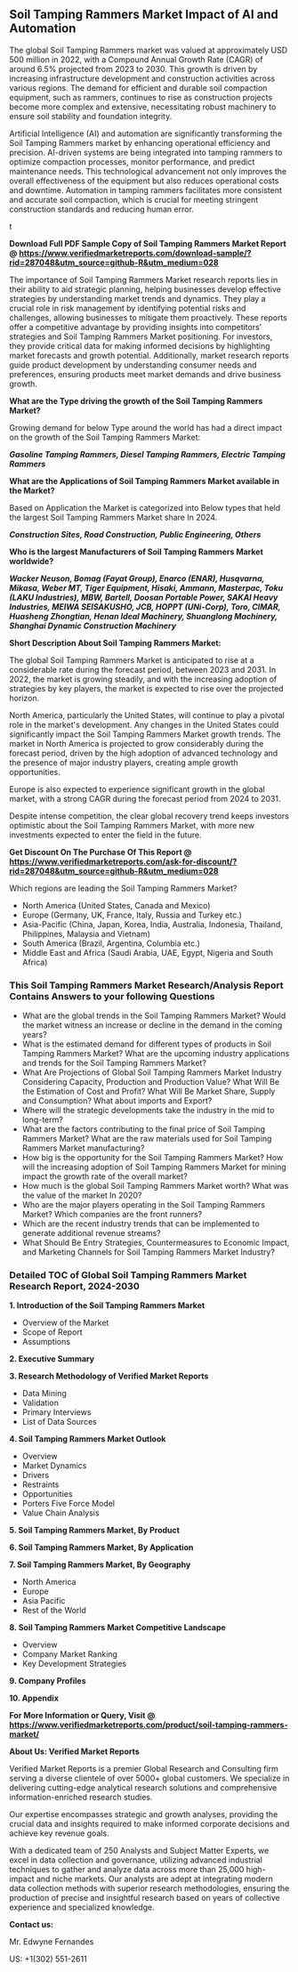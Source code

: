 <h2>Soil Tamping Rammers Market Impact of AI and Automation</h2><p>The global Soil Tamping Rammers market was valued at approximately USD 500 million in 2022, with a Compound Annual Growth Rate (CAGR) of around 6.5% projected from 2023 to 2030. This growth is driven by increasing infrastructure development and construction activities across various regions. The demand for efficient and durable soil compaction equipment, such as rammers, continues to rise as construction projects become more complex and extensive, necessitating robust machinery to ensure soil stability and foundation integrity.</p><p>Artificial Intelligence (AI) and automation are significantly transforming the Soil Tamping Rammers market by enhancing operational efficiency and precision. AI-driven systems are being integrated into tamping rammers to optimize compaction processes, monitor performance, and predict maintenance needs. This technological advancement not only improves the overall effectiveness of the equipment but also reduces operational costs and downtime. Automation in tamping rammers facilitates more consistent and accurate soil compaction, which is crucial for meeting stringent construction standards and reducing human error.</p>t</p><p id="" class=""><strong>Download Full PDF Sample Copy of Soil Tamping Rammers Market Report @ <a href="https://www.verifiedmarketreports.com/download-sample/?rid=287048&utm_source=github-R&utm_medium=028" target="_blank">https://www.verifiedmarketreports.com/download-sample/?rid=287048&utm_source=github-R&utm_medium=028</a></strong></p><p>The importance of&nbsp;Soil Tamping Rammers Market research reports lies in their ability to aid strategic planning, helping businesses develop effective strategies by understanding market trends and dynamics. They play a crucial role in risk management by identifying potential risks and challenges, allowing businesses to mitigate them proactively. These reports offer a competitive advantage by providing insights into competitors' strategies and Soil Tamping Rammers Market positioning. For investors, they provide critical data for making informed decisions by highlighting market forecasts and growth potential. Additionally, market research reports guide product development by understanding consumer needs and preferences, ensuring products meet market demands and drive business growth.</p><p><strong>What are the&nbsp;Type driving the growth of the Soil Tamping Rammers Market?</strong></p><p id="" class="">Growing demand for below Type around the world has had a direct impact on the growth of the Soil Tamping Rammers Market:</p><em><strong>Gasoline Tamping Rammers, Diesel Tamping Rammers, Electric Tamping Rammers</strong></em></p><strong>What are the&nbsp;Applications&nbsp;of Soil Tamping Rammers Market available in the Market?</strong></p><p id="" class="">Based on Application the Market is categorized into Below types that held the largest Soil Tamping Rammers Market share In 2024.</p><em><strong>Construction Sites, Road Construction, Public Engineering, Others</strong></em></p><strong>Who is the largest Manufacturers of Soil Tamping Rammers Market worldwide?</strong></p><p><em><strong>Wacker Neuson, Bomag (Fayat Group), Enarco (ENAR), Husqvarna, Mikasa, Weber MT, Tiger Equipment, Hisaki, Ammann, Masterpac, Toku (LAKU Industries), MBW, Bartell, Doosan Portable Power, SAKAI Heavy Industries, MEIWA SEISAKUSHO, JCB, HOPPT (UNi-Corp), Toro, CIMAR, Huasheng Zhongtian, Henan Ideal Machinery, Shuanglong Machinery, Shanghai Dynamic Construction Machinery</strong></em></p><p id="" class=""><strong>Short Description About Soil Tamping Rammers Market:</strong></p><p>The global Soil Tamping Rammers Market is anticipated to rise at a considerable rate during the forecast period, between 2023 and 2031. In 2022, the market is growing steadily, and with the increasing adoption of strategies by key players, the market is expected to rise over the projected horizon.</p><p>North America, particularly the United States, will continue to play a pivotal role in the market's development. Any changes in the United States could significantly impact the Soil Tamping Rammers Market growth trends. The market in North America is projected to grow considerably during the forecast period, driven by the high adoption of advanced technology and the presence of major industry players, creating ample growth opportunities.</p><p>Europe is also expected to experience significant growth in the global market, with a strong CAGR during the forecast period from 2024 to 2031.</p><p>Despite intense competition, the clear global recovery trend keeps investors optimistic about the Soil Tamping Rammers Market, with more new investments expected to enter the field in the future.</p><p id="" class=""><strong>Get Discount On The Purchase Of This Report @ <a href="https://www.verifiedmarketreports.com/ask-for-discount/?rid=287048&utm_source=github-R&utm_medium=028" target="_blank">https://www.verifiedmarketreports.com/ask-for-discount/?rid=287048&utm_source=github-R&utm_medium=028</a></strong></p>Which regions are leading the Soil Tamping Rammers Market?</p><ul><li>North America (United States, Canada and Mexico)</li><li>Europe (Germany, UK, France, Italy, Russia and Turkey etc.)</li><li>Asia-Pacific (China, Japan, Korea, India, Australia, Indonesia, Thailand, Philippines, Malaysia and Vietnam)</li><li>South America (Brazil, Argentina, Columbia etc.)</li><li>Middle East and Africa (Saudi Arabia, UAE, Egypt, Nigeria and South Africa)</li></ul><h3 id="" class="">This Soil Tamping Rammers Market Research/Analysis Report Contains Answers to your following Questions</h3><ul><li>What are the global trends in the Soil Tamping Rammers Market? Would the market witness an increase or decline in the demand in the coming years?</li><li>What is the estimated demand for different types of products in Soil Tamping Rammers Market? What are the upcoming industry applications and trends for the Soil Tamping Rammers Market?</li><li>What Are Projections of Global Soil Tamping Rammers Market Industry Considering Capacity, Production and Production Value? What Will Be the Estimation of Cost and Profit? What Will Be Market Share, Supply and Consumption? What about imports and Export?</li><li>Where will the strategic developments take the industry in the mid to long-term?</li><li>What are the factors contributing to the final price of Soil Tamping Rammers Market? What are the raw materials used for Soil Tamping Rammers Market manufacturing?</li><li>How big is the opportunity for the Soil Tamping Rammers Market? How will the increasing adoption of Soil Tamping Rammers Market for mining impact the growth rate of the overall market?</li><li>How much is the global Soil Tamping Rammers Market worth? What was the value of the market In 2020?</li><li>Who are the major players operating in the Soil Tamping Rammers Market? Which companies are the front runners?</li><li>Which are the recent industry trends that can be implemented to generate additional revenue streams?</li><li>What Should Be Entry Strategies, Countermeasures to Economic Impact, and Marketing Channels for Soil Tamping Rammers Market Industry?</li></ul><h3 id="" class="">Detailed TOC of Global Soil Tamping Rammers Market Research Report, 2024-2030</h3><p id="" class=""><strong>1. Introduction of the Soil Tamping Rammers Market</strong></p><ul><li>Overview of the Market</li><li>Scope of Report</li><li>Assumptions</li></ul><p id="" class=""><strong>2. Executive Summary</strong></p><p id="" class=""><strong>3. Research Methodology of Verified Market Reports</strong></p><ul><li>Data Mining</li><li>Validation</li><li>Primary Interviews</li><li>List of Data Sources</li></ul><p id="" class=""><strong>4. Soil Tamping Rammers Market Outlook</strong></p><ul><li>Overview</li><li>Market Dynamics</li><li>Drivers</li><li>Restraints</li><li>Opportunities</li><li>Porters Five Force Model</li><li>Value Chain Analysis</li></ul><p id="" class=""><strong>5. Soil Tamping Rammers Market, By Product</strong></p><p id="" class=""><strong>6. Soil Tamping Rammers Market, By Application</strong></p><p id="" class=""><strong>7. Soil Tamping Rammers Market, By Geography</strong></p><ul><li>North America</li><li>Europe</li><li>Asia Pacific</li><li>Rest of the World</li></ul><p id="" class=""><strong>8. Soil Tamping Rammers Market Competitive Landscape</strong></p><ul><li>Overview</li><li>Company Market Ranking</li><li>Key Development Strategies</li></ul><p id="" class=""><strong>9. Company Profiles</strong></p><p id="" class=""><strong>10. Appendix</strong></p><p id="" class=""><strong>For More Information or Query, Visit @ <a href="https://www.verifiedmarketreports.com/product/soil-tamping-rammers-market/" target="_blank">https://www.verifiedmarketreports.com/product/soil-tamping-rammers-market/</a></strong></p><p id="" class=""><strong>About Us: Verified Market Reports</strong></p><p id="" class="">Verified Market Reports is a premier Global Research and Consulting firm serving a diverse clientele of over 5000+ global customers. We specialize in delivering cutting-edge analytical research solutions and comprehensive information-enriched research studies.</p><p id="" class="">Our expertise encompasses strategic and growth analyses, providing the crucial data and insights required to make informed corporate decisions and achieve key revenue goals.</p><p id="" class="">With a dedicated team of 250 Analysts and Subject Matter Experts, we excel in data collection and governance, utilizing advanced industrial techniques to gather and analyze data across more than 25,000 high-impact and niche markets. Our analysts are adept at integrating modern data collection methods with superior research methodologies, ensuring the production of precise and insightful research based on years of collective experience and specialized knowledge.</p><p id="" class=""><strong>Contact us:</strong></p><p id="" class="">Mr. Edwyne Fernandes</p><p id="" class="">US: +1(302) 551-2611</p>